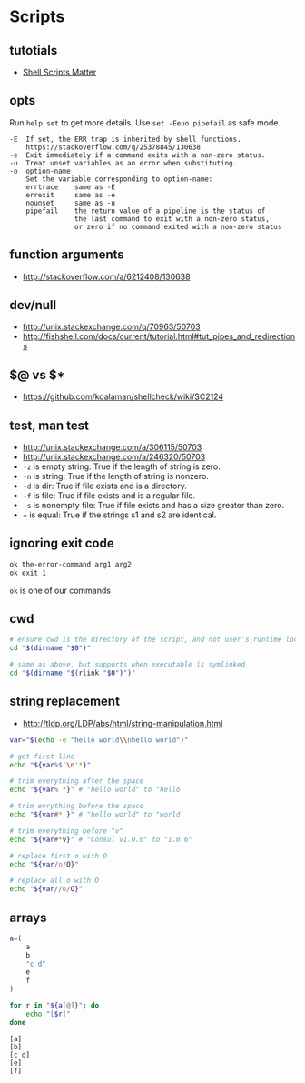 # Scripts

## tutotials

- [Shell Scripts Matter](https://dev.to/thiht/shell-scripts-matter)


## opts

Run `help set` to get more details. Use `set -Eeuo pipefail` as safe mode.

``` text
-E  If set, the ERR trap is inherited by shell functions.
    https://stackoverflow.com/q/25378845/130638
-e  Exit immediately if a command exits with a non-zero status.
-u  Treat unset variables as an error when substituting.
-o  option-name
    Set the variable corresponding to option-name:
    errtrace    same as -E
    errexit     same as -e
    nounset     same as -u
    pipefail    the return value of a pipeline is the status of
                the last command to exit with a non-zero status,
                or zero if no command exited with a non-zero status
```


## function arguments

- http://stackoverflow.com/a/6212408/130638


## dev/null

- http://unix.stackexchange.com/q/70963/50703
- http://fishshell.com/docs/current/tutorial.html#tut_pipes_and_redirections


## $@ vs $*

- https://github.com/koalaman/shellcheck/wiki/SC2124


## test, man test

- http://unix.stackexchange.com/a/306115/50703
- http://unix.stackexchange.com/a/246320/50703
- `-z` is empty string: True if the length of string is zero.
- `-n` is string: True if the length of string is nonzero.
- `-d` is dir: True if file exists and is a directory.
- `-f` is file: True if file exists and is a regular file.
- `-s` is nonempty file: True if file exists and has a size greater than zero.
- `=` is equal: True if the strings s1 and s2 are identical.


## ignoring exit code

``` bash
ok the-error-command arg1 arg2
ok exit 1
```

`ok` is one of our commands


## cwd

``` bash
# ensure cwd is the directory of the script, and not user's runtime location
cd "$(dirname "$0")"

# same as above, but supports when executable is symlinked
cd "$(dirname "$(rlink "$0")")"
```


## string replacement

- http://tldp.org/LDP/abs/html/string-manipulation.html

``` bash
var="$(echo -e "hello world\\nhello world")"

# get first line
echo "${var%$'\n'*}"

# trim everything after the space
echo "${var% *}" # "hello world" to "hello

# trim evrything before the space
echo "${var#* }" # "hello world" to "world

# trim everything before "v"
echo "${var#*v}" # "Consul v1.0.6" to "1.0.6"

# replace first o with O
echo "${var/o/O}"

# replace all o with O
echo "${var//o/O}"

```


## arrays

``` bash
a=(
    a
    b
    "c d"
    e
    f
)

for r in "${a[@]}"; do
    echo "[$r]"
done
```

```
[a]
[b]
[c d]
[e]
[f]
```
